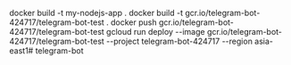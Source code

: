 docker build -t my-nodejs-app .
docker build -t gcr.io/telegram-bot-424717/telegram-bot-test .
docker push gcr.io/telegram-bot-424717/telegram-bot-test
gcloud run deploy --image gcr.io/telegram-bot-424717/telegram-bot-test --project telegram-bot-424717 --region asia-east1# telegram-bot
